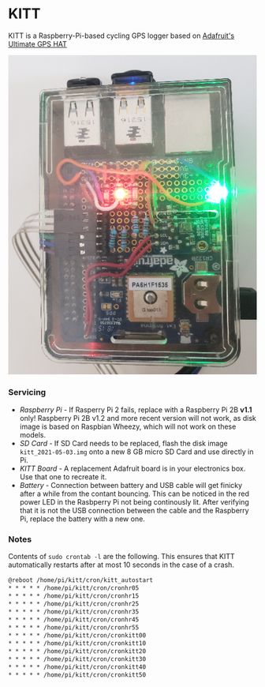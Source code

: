 # KITT

KITT is a Raspberry-Pi-based cycling GPS logger based on [Adafruit's Ultimate GPS HAT](https://www.adafruit.com/product/2324)

![Kitt](kitt.png)

### Servicing

* _Raspberry Pi_ - If Rasperry Pi 2 fails, replace with a Raspberry Pi 2B **v1.1** only! Raspberry Pi 2B v1.2 and more recent version will not work, as disk image is based on Raspbian Wheezy, which will not work on these models.
 * _SD Card_ - If SD Card needs to be replaced, flash the disk image `kitt_2021-05-03.img` onto a new 8 GB micro SD Card and use directly in Pi. 
 * _KITT Board_ - A replacement Adafruit board is in your electronics box. Use that one to recreate it. 
 * _Battery_ - Connection between battery and USB cable will get finicky after a while from the contant bouncing. This can be noticed in the red power LED in the Rasbperry Pi not being continously lit. After verifying that it is not the USB connection between the cable and the Raspberry Pi, replace the battery with a new one.

### Notes

Contents of `sudo crontab -l` are the following. This ensures that KITT automatically restarts after at most 10 seconds in the case of a crash.
```
@reboot /home/pi/kitt/cron/kitt_autostart
* * * * * /home/pi/kitt/cron/cronhr05
* * * * * /home/pi/kitt/cron/cronhr15
* * * * * /home/pi/kitt/cron/cronhr25
* * * * * /home/pi/kitt/cron/cronhr35
* * * * * /home/pi/kitt/cron/cronhr45
* * * * * /home/pi/kitt/cron/cronhr55
* * * * * /home/pi/kitt/cron/cronkitt00
* * * * * /home/pi/kitt/cron/cronkitt10
* * * * * /home/pi/kitt/cron/cronkitt20
* * * * * /home/pi/kitt/cron/cronkitt30
* * * * * /home/pi/kitt/cron/cronkitt40
* * * * * /home/pi/kitt/cron/cronkitt50
```
